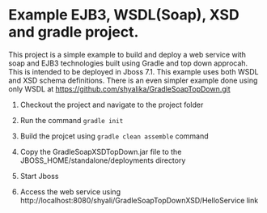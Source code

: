 # Example EJB3, WSDL(Soap), XSD and gradle project.

This project is a simple example to build and deploy a web service with soap and EJB3 technologies built using Gradle and top down approcah. This is intended to be deployed in Jboss 7.1. This example uses both WSDL and XSD schema definitions. There is an even simpler example done using only WSDL at https://github.com/shyalika/GradleSoapTopDown.git


1. Checkout the project and navigate to the project folder

6. Run the command ```gradle init```

7. Build the projcet using ```gradle clean assemble``` command

8. Copy the GradleSoapXSDTopDown.jar file to the JBOSS_HOME/standalone/deployments directory

9. Start Jboss

19. Access the web service using http://localhost:8080/shyali/GradleSoapTopDownXSD/HelloService link
